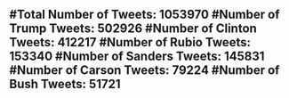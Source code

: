 #Total Number of Tweets: 1053970 
#Number of Trump Tweets: 502926
#Number of Clinton Tweets: 412217
#Number of Rubio Tweets: 153340
#Number of Sanders Tweets: 145831
#Number of Carson Tweets: 79224
#Number of Bush Tweets: 51721
---
